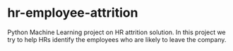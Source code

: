 # hr-employee-attrition
Python Machine Learning project on HR attrition solution. In this project we try to help HRs identify the employees who are likely to leave the company.
